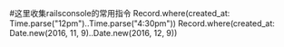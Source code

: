 #这里收集railsconsole的常用指令
Record.where(created_at: Time.parse("12pm")..Time.parse("4:30pm"))
Record.where(created_at: Date.new(2016, 11, 9)..Date.new(2016, 12, 9))
